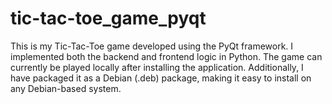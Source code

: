 # tic-tac-toe_game_pyqt
This is my Tic-Tac-Toe game developed using the PyQt framework. I implemented both the backend and frontend logic in Python. The game can currently be played locally after installing the application. Additionally, I have packaged it as a Debian (.deb) package, making it easy to install on any Debian-based system.
